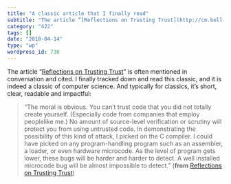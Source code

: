 ```yaml
---
title: "A classic article that I finally read"
subtitle: "The article “[Reflections on Trusting Trust](http://cm.bell-labs.com/who/ken/trust.html)” is often m..."
category: "422"
tags: []
date: "2010-04-14"
type: "wp"
wordpress_id: 730
---
```

The article “[Reflections on Trusting Trust](http://cm.bell-labs.com/who/ken/trust.html)” is often mentioned in conversation and cited. I finally tracked down and read this classic, and it is indeed a classic of computer science. And typically for classics, it’s short, clear, readable and impactful:
> “The moral is obvious. You can’t trust code that you did not totally create yourself. (Especially code from companies that employ peoplelike me.) No amount of source-level verification or scrutiny will protect you from using untrusted code. In demonstrating the possibility of this kind of attack, I picked on the C compiler. I could have picked on any program-handling program such as an assembler, a loader, or even hardware microcode. As the level of program gets lower, these bugs will be harder and harder to detect. A well installed microcode bug will be almost impossible to detect.” (**from** [Reflections on Trusting Trust](http://cm.bell-labs.com/who/ken/trust.html))